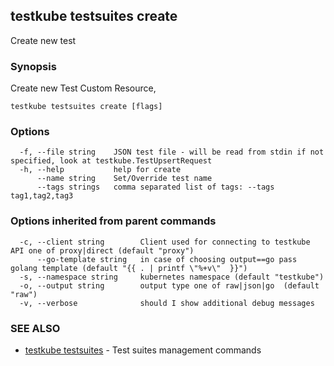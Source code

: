 ## testkube testsuites create

Create new test

### Synopsis

Create new Test Custom Resource, 

```
testkube testsuites create [flags]
```

### Options

```
  -f, --file string    JSON test file - will be read from stdin if not specified, look at testkube.TestUpsertRequest
  -h, --help           help for create
      --name string    Set/Override test name
      --tags strings   comma separated list of tags: --tags tag1,tag2,tag3
```

### Options inherited from parent commands

```
  -c, --client string        Client used for connecting to testkube API one of proxy|direct (default "proxy")
      --go-template string   in case of choosing output==go pass golang template (default "{{ . | printf \"%+v\"  }}")
  -s, --namespace string     kubernetes namespace (default "testkube")
  -o, --output string        output type one of raw|json|go  (default "raw")
  -v, --verbose              should I show additional debug messages
```

### SEE ALSO

* [testkube testsuites](testkube_testsuites.md)	 - Test suites management commands

